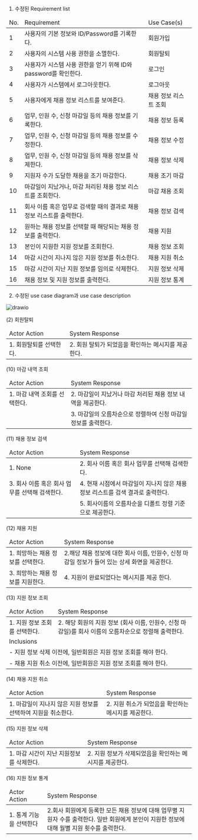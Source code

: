 1. 수정된 Requirement list

<table>
	<thead>
		<tr>
			<td>No.</td>
			<td>Requirement</td>
            <td>Use Case(s)</td>
		</tr>
	</thead>
	<tbody>
		<tr>
			<td>1</td>
			<td>사용자의 기본 정보와 ID/Password를 기록한다.</td>
            <td>회원가입</td>
		</tr>
        <tr>
			<td>2</td>
			<td>사용자의 시스템 사용 권한을 소멸한다.</td>
            <td>회원탈퇴</td>
		</tr>
        <tr>
			<td>3</td>
			<td>사용자가 시스템 사용 권한을 얻기 위해 ID와 password를 확인한다.</td>
            <td>로그인</td>
		</tr>
        <tr>
			<td>4</td>
			<td>사용자가 시스템에서 로그아웃한다.</td>
            <td>로그아웃</td>
		</tr>
        <tr>
			<td>5</td>
			<td>사용자에게 채용 정보 리스트를 보여준다.</td>
            <td>채용 정보 리스트 조회</td>
		</tr>
        <tr>
			<td>6</td>
			<td>업무, 인원 수, 신청 마감일 등의 채용 정보를 기록한다.</td>
            <td>채용 정보 등록</td>
		</tr>
        <tr>
			<td>7</td>
			<td>업무, 인원 수, 신청 마감일 등의 채용 정보를 수정한다.</td>
            <td>채용 정보 수정</td>
		</tr>
        <tr>
			<td>8</td>
			<td>업무, 인원 수, 신청 마감일 등의 채용 정보를 삭제한다.</td>
            <td>채용 정보 삭제</td>
		</tr>
        <tr>
			<td>9</td>
			<td>지원자 수가 도달한 채용을 조기 마감한다.</td>
            <td>채용 조기 마감</td>
		</tr>
        <tr>
			<td>10</td>
			<td>마감일이 지났거나, 마감 처리된 채용 정보 리스트를 조회한다.</td>
            <td>마감 채용 조회</td>
		</tr>
        <tr>
			<td>11</td>
			<td>회사 이름 혹은 업무로 검색할 때의 결과로 채용 정보 리스트를 출력한다.</td>
            <td>채용 정보 검색</td>
		</tr>
        <tr>
			<td>12</td>
			<td>원하는 채용 정보를 선택할 때 해당되는 채용 정보를 출력한다.</td>
            <td>채용 지원</td>
		</tr>
        <tr>
			<td>13</td>
			<td>본인이 지원한 지원 정보를 조회한다.</td>
            <td>채용 정보 조회</td>
		</tr>
        <tr>
			<td>14</td>
			<td>마감 시간이 지나지 않은 지원 정보를 취소한다.</td>
            <td>채용 지원 취소</td>
		</tr>
        <tr>
			<td>15</td>
			<td>마감 시간이 지난 지원 정보를 임의로 삭제한다.</td>
            <td>지원 정보 삭제</td>
		</tr>
        <tr>
			<td>16</td>
			<td>채용 정보 및 지원 정보를 출력한다.</td>
            <td>지원 정보 통계</td>
		</tr>
	</tbody>
</table>

2. 수정된 use case diagram과 use case description

![drawio](https://user-images.githubusercontent.com/105341168/236754334-5031acfc-7d96-44bf-a81e-ea1447698d19.png)

(2) 회원탈퇴

<table>
	<thead>
		<tr>
			<td>Actor Action</td>
			<td>System Response</td>
		</tr>
	</thead>
	<tbody>
		<tr>
			<td>1. 회원탈퇴를 선택한다.</td>
			<td>2. 회원 탈퇴가 되었음을 확인하는 메시지를 제공한다.</td>
		</tr>
	</tbody>
</table>

(10) 마감 내역 조회

<table>
	<thead>
		<tr>
			<td>Actor Action</td>
			<td>System Response</td>
		</tr>
	</thead>
	<tbody>
		<tr>
			<td>1. 마감 내역 조회를 선택한다.</td>
			<td>2. 마감일이 지났거나 마감 처리된 채용 정보 내역을 제공한다.</td>
		</tr>
        <tr>
			<td></td>
			<td>3. 마감일의 오름차순으로 정렬하여 신청 마감일 정보를 출력한다.</td>
		</tr>
	</tbody>
</table>

(11) 채용 정보 검색

<table>
	<thead>
		<tr>
			<td>Actor Action</td>
			<td>System Response</td>
		</tr>
	</thead>
	<tbody>
		<tr>
			<td>1. None</td>
			<td>2. 회사 이름 혹은 회사 업무를 선택해 검색한다.</td>
		</tr>
        <tr>
			<td>3. 회사 이름 혹은 회사 업무를 선택해 검색한다.</td>
			<td>4. 현재 시점에서 마감일이 지나지 않은 채용 정보 리스트를 검색 결과로 출력한다.</td>
		</tr>
        <tr>
			<td></td>
			<td>5. 회사이름의 오름차순을 디폴트 정렬 기준으로 제공한다.</td>
		</tr>
	</tbody>
</table>

(12) 채용 지원

<table>
	<thead>
		<tr>
			<td>Actor Action</td>
			<td>System Response</td>
		</tr>
	</thead>
	<tbody>
		<tr>
			<td>1. 희망하는 채용 정보를 선택한다.</td>
			<td>2.해당 채용 정보에 대한 회사 이름, 인원수, 신청 마감일 정보가 들어 있는 상세 화면을 제공한다.</td>
		</tr>
        <tr>
			<td>3. 희망하는 채용 정보를 지원한다.</td>
			<td>4. 지원이 완료되었다는 메시지를 제공 한다.</td>
		</tr>
	</tbody>
</table>

(13) 지원 정보 조회

<table>
	<thead>
		<tr>
			<td>Actor Action</td>
			<td>System Response</td>
		</tr>
	</thead>
	<tbody>
		<tr>
			<td>1. 지원 정보 조회를 선택한다.</td>
			<td>2. 해당 회원의 지원 정보 (회사 이름, 인원수, 신청 마감일)를 회사 이름의 오름차순으로 정렬해 출력한다.</td>
		</tr>
        <tr>
            <td colspan="2">Inclusions</td>
        </tr>
        <tr>
            <td colspan="2">- 지원 정보 삭제 이전에, 일반회원은 지원 정보 조회를 해야 한다.</td>
        </tr>
        <tr>
            <td colspan="2">- 채용 지원 취소 이전에, 일반회원은 지원 정보 조회를 해야 한다.</td>
        </tr>
	</tbody>
</table>

(14) 채용 지원 취소

<table>
	<thead>
		<tr>
			<td>Actor Action</td>
			<td>System Response</td>
		</tr>
	</thead>
	<tbody>
		<tr>
			<td>1. 마감일이 지나지 않은 지원 정보를 선택하여 지원을 취소한다.</td>
			<td>2. 지원 취소가 되었음을 확인하는 메시지를 제공한다.</td>
		</tr>
	</tbody>
</table>

(15) 지원 정보 삭제

<table>
	<thead>
		<tr>
			<td>Actor Action</td>
			<td>System Response</td>
		</tr>
	</thead>
	<tbody>
		<tr>
			<td>1. 마감 시간이 지난 지원정보를 삭제한다.</td>
			<td>2. 지원 정보가 삭제되었음을 확인하는 메시지를 제공한다.</td>
		</tr>
	</tbody>
</table>

(16) 지원 정보 통계

<table>
	<thead>
		<tr>
			<td>Actor Action</td>
			<td>System Response</td>
		</tr>
	</thead>
	<tbody>
		<tr>
			<td>1. 통계 기능을 선택한다</td>
			<td>2.회사 회원에게 등록한 모든 채용 정보에 대해 업무별 지원자 수를 출력한다. 일반 회원에게 본인이 지원한 정보에 대해 월별 지원 횟수를 출력한다.</td>
		</tr>
	</tbody>
</table>